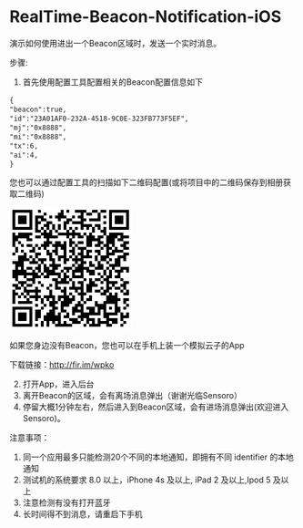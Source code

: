 # RealTime-Beacon-Notification-iOS
演示如何使用进出一个Beacon区域时，发送一个实时消息。

步骤:

1. 首先使用配置工具配置相关的Beacon配置信息如下

```
{
"beacon":true,
"id":"23A01AF0-232A-4518-9C0E-323FB773F5EF",
"mj":"0x8888",
"mi":"0x8888",
"tx":6,
"ai":4,
}
```

您也可以通过配置工具的扫描如下二维码配置(或将项目中的二维码保存到相册获取二维码)

 ![image](https://raw.githubusercontent.com/Sensoro/Beacon-Notification-iOS/master/Resources/Notification.JPG)
 

如果您身边没有Beacon，您也可以在手机上装一个模拟云子的App

下载链接：http://fir.im/wpko

2. 打开App，进入后台
3. 离开Beacon的区域，会有离场消息弹出（谢谢光临Sensoro）
4. 停留大概1分钟左右，然后进入到Beacon区域，会有进场消息弹出(欢迎进入Sensoro)。


注意事项：

1. 同一个应用最多只能检测20个不同的本地通知，即拥有不同 identifier 的本地通知
2. 测试机的系统要求 8.0 以上，iPhone 4s 及以上, iPad 2 及以上,Ipod 5 及以上
3. 注意检测有没有打开蓝牙
4. 长时间得不到消息，请重启下手机
